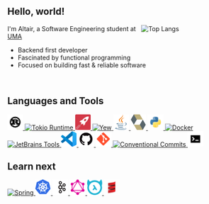 ## Hello, world!

<a href="https://github.com/anuraghazra/github-readme-stats">
    <!--
    width refers to the document width. Using a 40% allows the iOS github
    app to look decent on mobile
    -->
    <img align="right" width="40%" alt= "Top Langs" src="https://github-readme-stats.vercel.app/api/top-langs/?username=Altair-Bueno&layout=compact&langs_count=6">
</a>

I'm Altair, a Software Engineering student at [UMA](https://www.uma.es/)

- Backend first developer
- Fascinated by functional programming
- Focused on building fast & reliable software
<!--TODO add 1 more-->
<br/>

## Languages and Tools

<div>
    <!--Rust-->
    <a href="https://www.rust-lang.org">
        <img alt="Rust-lang" height="35px" src=".github/resources/rust-lang.png">
    </a>
    <!--Tokio-->
    <a href="https://tokio.rs">
        <img alt="Tokio Runtime" height="35px" src="https://avatars.githubusercontent.com/u/20248544?s=200&v=4">
    </a>
    <!--Rocket-->
    <a href="https://rocket.rs">
    <img alt="Rocket" height="35px" src=".github/resources/logo-boxed.png">
    </a>
    <!--Yew-->
    <a href="https://yew.rs/">
    <img alt="Yew" height="35px" src="https://yew.rs/img/logo.png">
    </a>
    <!--Java-->
    <a href="https://www.oracle.com/java/">
        <img alt="Java" height="35px" src=".github/resources/java-icon.svg">
    </a>
    <!--Hibernate-->
    <a href="https://hibernate.org/">
        <img alt="Hibernate" height="35px" src=".github/resources/hibernate.svg">
    </a>
    <!--Python-->
    <a href="https://www.python.org/">
        <img alt="Python" height="35px" src="https://raw.githubusercontent.com/github/explore/80688e429a7d4ef2fca1e82350fe8e3517d3494d/topics/python/python.png">
    </a>
    <!--Docker-->
    <a href="https://www.docker.com/">
        <img alt="Docker" height="35px" src="https://www.docker.com/sites/default/files/d8/2019-07/vertical-logo-monochromatic.png">
    </a>
    <!--JetBrains-->
    <a href="https://www.jetbrains.com">
        <img alt="JetBrains Tools" height="35px" src="https://resources.jetbrains.com/storage/products/company/brand/logos/jb_beam.png">
        <!--
        Copyright © 2000-2021 JetBrains s.r.o. JetBrains and the JetBrains logo are registered trademarks of JetBrains s.r.o.
        -->
    </a>
    <!--Visual Studio Code-->
    <a href="https://code.visualstudio.com/">
        <img alt="Visual Studio Code" height="35px" src=".github/resources/code.png">
    </a>
    <!--Git-->
    <a href="https://github.com/">
        <img alt="GitHub" height="35px" src=".github/resources/github.png">
    </a>
    <!--GitHub-->
    <a href="https://git-scm.com/">
        <img alt="Git" height="35px" src=".github/resources/Git.png">
    </a>
    <!--Conventional Commits-->
    <a href="https://www.conventionalcommits.org/">
        <img alt="Conventional Commits" height="35px" src="https://avatars.githubusercontent.com/u/42154238?s=200&v=4">
    </a>
    <!--UNIX like OS-->
    <img alt="UNIX-like Operating Systems" height="35px" src=".github/resources/unixtermpng.png">
<div>

## Learn next

<div>
    <!--Spring-->
    <a href="https://spring.io/">
    <img alt="Spring" height="35px" src="https://spring.io/images/favicon-9d25009f65637a49ac8d91eb1cf7b75e.ico">
    </a>
    <!--Kubernetes-->
    <a href="https://kubernetes.io/">
        <img alt="Kubernetes" height="35px" src=".github/resources/kubernetes.svg">
    </a>
    <!--Apache Kafka-->
    <a href="https://kafka.apache.org/">
    <img alt="Apache Kafka" height="35px" src=".github/resources/kafka.png">
    </a>
    <!--GraphQL-->
    <a href="https://graphql.org/">
    <img alt="GraphQL" height="35px" src="https://raw.githubusercontent.com/github/explore/e65ef46ef3e7bc457c93622f6a89fe8d3fd131d5/topics/graphql/graphql.png">
    </a>
    <!--Hasura-->
    <a href="https://hasura.io/">
    <img alt = "Hasura" height="35px" src=".github/resources/hasura.svg">
    </a>
    <!--Scala-->
    <a href="https://www.scala-lang.org/">
        <img alt="Scala-Lang" height="35px" src="https://raw.githubusercontent.com/github/explore/80688e429a7d4ef2fca1e82350fe8e3517d3494d/topics/scala/scala.png">
    </a>
</div>
